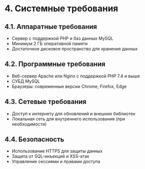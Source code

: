 # 4. Системные требования

## 4.1. Аппаратные требования
- Сервер с поддержкой PHP и баз данных MySQL
- Минимум 2 ГБ оперативной памяти
- Достаточное дисковое пространство для хранения данных

## 4.2. Программные требования
- Веб-сервер Apache или Nginx с поддержкой PHP 7.4 и выше
- СУБД MySQL
- Браузеры: современные версии Chrome, Firefox, Edge

## 4.3. Сетевые требования
- Доступ к интернету для обновлений и внешних библиотек
- Локальная сеть для внутреннего использования (при необходимости)

## 4.4. Безопасность
- Использование HTTPS для защиты данных
- Защита от SQL-инъекций и XSS-атак
- Управление сессиями и правами доступа

